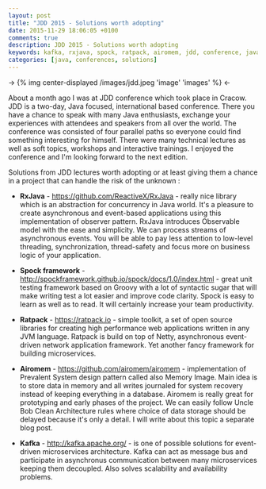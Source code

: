 ```yaml
---
layout: post
title: "JDD 2015 - Solutions worth adopting"
date: 2015-11-29 18:06:05 +0100
comments: true
description: JDD 2015 - Solutions worth adopting
keywords: kafka, rxjava, spock, ratpack, airomem, jdd, conference, java
categories: [java, conferences, solutions]
---
```


-> {% img center-displayed /images/jdd.jpeg 'image' 'images' %} <-

About a month ago I was at JDD conference which took place in Cracow. JDD is a two-day, Java focused, international based conference. There you have a chance to speak with many Java enthusiasts, exchange your experiences with attendees and speakers from all over the world. The conference was consisted of four parallel paths so everyone could find something interesting for himself. There were many technical lectures as well as soft topics, workshops and interactive trainings. I enjoyed the conference and I'm looking forward to the next edition.

<!-- more -->

Solutions from JDD lectures worth adopting or at least giving them a chance in a project that can handle the risk of the unknown :

*   **RxJava** - https://github.com/ReactiveX/RxJava - really nice library which is an abstraction for concurrency in Java world. It's a pleasure to create asynchronous and event-based applications using this implementation of observer pattern. RxJava introduces Observable model with the ease and simplicity. We can process streams of asynchronous events. You will be able to pay less attention to low-level threading, synchronization, thread-safety and focus more on business logic of your application.

*   **Spock framework** - http://spockframework.github.io/spock/docs/1.0/index.html  - great unit testing framework based on Groovy with a lot of syntactic sugar that will make writing test a lot easier and improve code clarity. Spock is easy to learn as well as to read. It will certainly increase your team productivity.

*   **Ratpack** - https://ratpack.io - simple toolkit, a set of open source libraries for creating high performance web applications written in any JVM language. Ratpack is build on top of Netty, asynchronous event-driven network application framework. Yet another fancy framework for building microservices.

*   **Airomem** - https://github.com/airomem/airomem - implementation of Prevalent System design pattern called also Memory Image. Main idea is to store data in memory and all writes journaled for system recovery instead of keeping everything in a database. Airomem is really great for prototyping and early phases of the project. We can easily follow Uncle Bob Clean Architecture rules where choice of data storage should be delayed because it's only a detail. I will write about this topic a separate blog post.

*   **Kafka** - http://kafka.apache.org/ - is one of possible solutions for event-driven microservices architecture. Kafka can act as message bus and participate in asynchronus communication between many microservices keeping them decoupled. Also solves scalability and availability problems.
